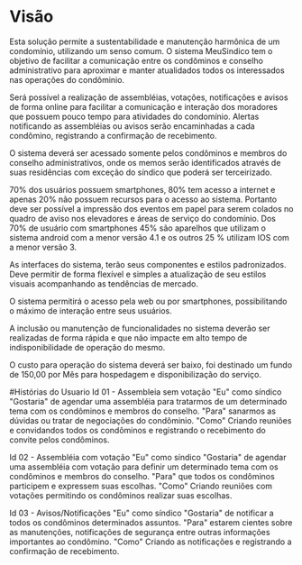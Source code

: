 # Visão
Esta solução permite a sustentabilidade e manutenção harmônica de um condomínio, utilizando um senso comum.
O sistema MeuSindico tem o objetivo de facilitar a comunicação entre os condôminos e conselho administrativo
para aproximar e manter atualidados todos os interessados nas operações do condôminio.

Será possível a realização de assembléias, votações, notificações e avisos de forma online para facilitar a 
comunicação e interação dos moradores que possuem pouco tempo para atividades do condomínio.
Alertas notificando as assembléias ou avisos serão encaminhadas a cada condômino, registrando a confirmação de recebimento.

O sistema deverá ser acessado somente pelos condôminos e membros do conselho administrativos,
onde os memos serão identificados através de suas residências com exceção do síndico que poderá ser terceirizado.

70% dos usuários possuem smartphones, 80% tem acesso a internet e apenas 20% não possuem recursos para o acesso ao sistema. Portanto deve ser possível a impressão dos eventos em papel para serem colados no quadro de aviso nos elevadores e áreas de serviço do condomínio. 
Dos 70% de usuário com smartphones 45% são aparelhos que utilizam o sistema android com a menor versão 4.1 e os outros 25 % utilizam IOS com a menor versão 3.

As interfaces do sistema, terão seus componentes e estilos padronizados. Deve permitir de forma flexível e simples a atualização de seu estilos visuais acompanhando as tendências de mercado.

O sistema permitirá o acesso pela web ou por smartphones, possibilitando o máximo de interação entre seus usuários.

A inclusão ou manutenção de funcionalidades no sistema deverão ser realizadas de forma rápida e que não impacte em alto tempo de indisponibilidade de operação do mesmo.

O custo para operação do sistema deverá ser baixo, foi destinado um fundo de 150,00 por Mês para hospedagem e disponibilização do serviço.




#Histórias do Usuario
Id 01 - Assembleia sem votação
"Eu" como síndico 
"Gostaria" de agendar uma assembléia para tratarmos de um determinado tema com os condôminos e 
membros do conselho.
"Para" sanarmos as dúvidas ou tratar de negociações do condôminio.
"Como" Criando reuniões e convidandos todos os condôminos e registrando o recebimento do convite
pelos condôminos.


Id 02 - Assembléia com votação
"Eu" como síndico 
"Gostaria" de agendar uma assembléia com votação para definir um determinado tema com os condôminos e 
membros do conselho.
"Para" que todos os condôminos participem e expressem suas escolhas.
"Como" Criando reuniões com votações permitindo os condôminos realizar suas escolhas.


Id 03 - Avisos/Notificações
"Eu" como síndico 
"Gostaria" de notificar a todos os condôminos determinados assuntos.
"Para" estarem cientes sobre as manutenções, notificações de segurança 
entre outras informações importantes ao condômino.
"Como" Criando as notificações e registrando a confirmação de recebimento.


